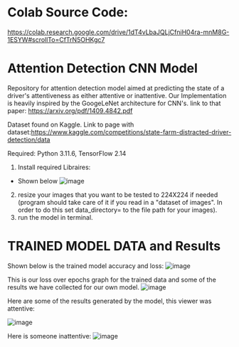 # Colab Source Code:
https://colab.research.google.com/drive/1dT4vLbaJQLjCfniH04ra-mnM8G-1ESYW#scrollTo=CfTrN5OHKgc7





# Attention Detection CNN Model
Repository for attention detection model aimed at predicting the state of a driver's attentiveness as either attentive or inattentive. Our Implementation is heavily inspired by the GoogeLeNet architecture for CNN's. link to that paper: https://arxiv.org/pdf/1409.4842.pdf

Dataset found on Kaggle. Link to page with dataset:https://www.kaggle.com/competitions/state-farm-distracted-driver-detection/data

Required: 
Python 3.11.6, 
TensorFlow 2.14

1. Install required Libraires:
- Shown below
![image](https://github.com/Jborch1/FinalCapstoneDS/assets/122740699/0d87c245-2315-43c6-abdd-1546028893ac)


2. resize your images that you want to be tested to 224X224 if needed (program should take care of it if you read in a "dataset of images". In order to do this set data_directory= to the file path for your images).
3. run the model in terminal.

# TRAINED MODEL DATA and Results
Shown below is the trained model accuracy and loss:
![image](https://github.com/Jborch1/FinalCapstoneDS/assets/122740699/f5abaf6c-aedc-41b5-8b17-e35534f332b1)




This is our loss over epochs graph for the trained data and some of the results we have collected for our own model.
![image](https://github.com/Jborch1/FinalCapstoneDS/assets/122740699/bf6fc486-7d27-40c7-ba43-81942171da52)

Here are some of the results generated by the model, this viewer was attentive:

![image](https://github.com/Jborch1/FinalCapstoneDS/assets/122740699/c23d9289-037c-4133-927e-fecff3f53fbe)

Here is someone inattentive:
![image](https://github.com/Jborch1/FinalCapstoneDS/assets/122740699/a7c917c0-9552-43a5-9964-1b83b4b9698e)




